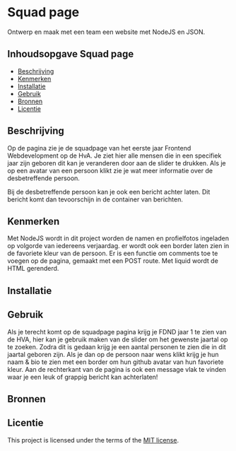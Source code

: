 # Squad page

Ontwerp en maak met een team een website met NodeJS en JSON.

## Inhoudsopgave Squad page

  * [Beschrijving](#beschrijving)
  * [Kenmerken](#kenmerken)
  * [Installatie](#installatie)
  * [Gebruik](#gebruik)
  * [Bronnen](#bronnen)
  * [Licentie](#licentie)

## Beschrijving
Op de pagina zie je de squadpage van het eerste jaar Frontend Webdevelopment op de HvA. Je ziet hier alle mensen die in een specifiek jaar zijn geboren dit kan je veranderen door aan de slider te drukken. Als je op een avatar van een persoon klikt zie je wat meer informatie over de desbetreffende persoon.

Bij de desbetreffende persoon kan je ook een bericht achter laten. Dit bericht komt dan tevoorschijn in de container van berichten.

## Kenmerken
<!-- Bij Kenmerken staat welke technieken zijn gebruikt en hoe. Wat is de HTML structuur? Wat zijn de belangrijkste dingen in CSS? Wat is er met Javascript gedaan en hoe? Misschien heb je een framwork of library gebruikt? -->
Met NodeJS wordt in dit project worden de namen en profielfotos ingeladen op volgorde van iedereens verjaardag. er wordt ook een border laten zien in de favoriete kleur van de persoon. Er is een functie om comments toe te voegen op de pagina, gemaakt met een POST route. Met liquid wordt de HTML gerenderd.

## Installatie
<!-- Bij Installatie staat stap-voor-stap beschreven hoe je de development omgeving moet inrichten om aan de repository te kunnen werken. -->

## Gebruik

Als je terecht komt op de squadpage pagina krijg je FDND jaar 1 te zien van de HVA, hier kan je gebruik maken van de slider om het gewenste jaartal op te zoeken. Zodra dit is gedaan krijg je een aantal personen te zien die in dit jaartal geboren zijn. Als je dan op de persoon naar wens klikt krijg je hun naam & bio te zien met een border om hun github avatar van hun favoriete kleur. Aan de rechterkant van de pagina is ook een message vlak te vinden waar je een leuk of grappig bericht kan achterlaten!

## Bronnen

## Licentie

This project is licensed under the terms of the [MIT license](./LICENSE).
